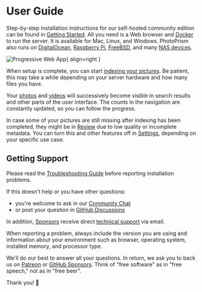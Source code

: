# User Guide #

Step-by-step installation instructions for our self-hosted community edition can be found
in [Getting Started](../getting-started/index.md). All you need is a Web browser and 
[Docker](https://store.docker.com/search?type=edition&offering=community) to run the server.
It is available for Mac, Linux, and Windows. PhotoPrism also runs on [DigitalOcean](../getting-started/cloud/digitalocean.md),
[Raspberry Pi](../getting-started/raspberry-pi.md), [FreeBSD](../getting-started/freebsd.md), and many
[NAS devices](../getting-started/nas/synology.md).

![Progressive Web App](https://dl.photoprism.app/img/ui/iphone-index-360px.png){ align=right }

When setup is complete, you can start [indexing your pictures](library/index.md).
Be patient, this may take a while depending on your server hardware and how many files you have.

Your [photos](organize/browse.md) and [videos](organize/video.md) will successively become visible 
in search results and other parts of the user interface. The counts in the navigation are constantly 
updated, so you can follow the progress.

In case some of your pictures are still missing after indexing has been completed,
they might be in [Review](organize/review.md) due to low quality or incomplete metadata.
You can turn this and other features off in [Settings](settings/general.md), depending on
your specific use case.

## Getting Support ##

Please read the [Troubleshooting Guide](../getting-started/troubleshooting.md) before reporting installation problems.

If this doesn't help or you have other questions:

- you're welcome to ask in our [Community Chat](https://gitter.im/browseyourlife/community)
- or post your question in [GitHub Discussions](https://github.com/photoprism/photoprism/discussions)

In addition, [Sponsors](../funding.md) receive direct [technical support](https://photoprism.app/contact) via email.

When reporting a problem, always include the version you are using and information
about your environment such as browser, operating system, installed memory, and
processor type.

We'll do our best to answer all your questions. In return, we ask you to back us on [Patreon](https://www.patreon.com/photoprism) or [GitHub Sponsors](https://github.com/sponsors/photoprism).
Think of "free software" as in "free speech," not as in "free beer".

Thank you! 💜
